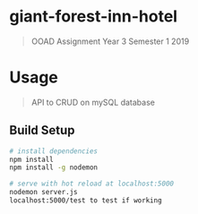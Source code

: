 # giant-forest-inn-hotel

> OOAD Assignment Year 3 Semester 1 2019

# Usage
> API to CRUD on mySQL database

## Build Setup

``` bash
# install dependencies
npm install
npm install -g nodemon

# serve with hot reload at localhost:5000
nodemon server.js
localhost:5000/test to test if working
